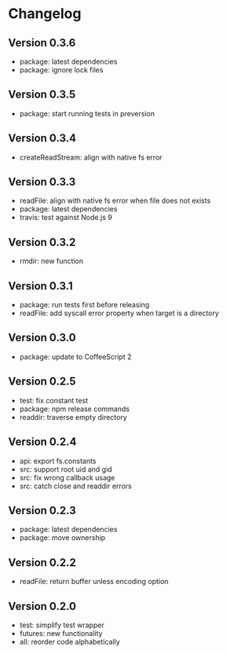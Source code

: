 
# Changelog

## Version 0.3.6

* package: latest dependencies
* package: ignore lock files

## Version 0.3.5

* package: start running tests in preversion

## Version 0.3.4

* createReadStream: align with native fs error

## Version 0.3.3

* readFile: align with native fs error when file does not exists
* package: latest dependencies
* travis: test against Node.js 9

## Version 0.3.2

* rmdir: new function

## Version 0.3.1

* package: run tests first before releasing
* readFile: add syscall error property when target is a directory

## Version 0.3.0

* package: update to CoffeeScript 2

## Version 0.2.5

* test: fix constant test
* package: npm release commands
* readdir: traverse empty directory

## Version 0.2.4

* api: export fs.constants
* src: support root uid and gid
* src: fix wrong callback usage
* src: catch close and readdir errors

## Version 0.2.3

* package: latest dependencies
* package: move ownership

## Version 0.2.2

* readFile: return buffer unless encoding option

## Version 0.2.0

* test: simplify test wrapper
* futures: new functionality
* all: reorder code alphabetically
